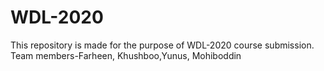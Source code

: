 # WDL-2020
This repository is made for the purpose of WDL-2020 course submission. Team members-Farheen, Khushboo,Yunus, Mohiboddin
